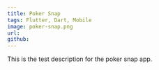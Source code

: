 ```yaml
---
title: Poker Snap
tags: Flutter, Dart, Mobile
image: poker-snap.png
url:
github:
---
```


This is the test description for the poker snap app.
